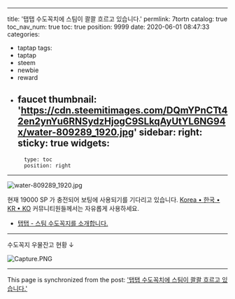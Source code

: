 
---
title: '탭탭 수도꼭치에 스팀이 콸콸 흐르고 있습니다.'
permlink: 7tortn
catalog: true
toc_nav_num: true
toc: true
position: 9999
date: 2020-06-01 08:47:33
categories:
- taptap
tags:
- taptap
- steem
- newbie
- reward
- faucet
thumbnail: 'https://cdn.steemitimages.com/DQmYPnCTt42en2ynYu6RNSydzHjogC9SLkqAyUtYL6NG94x/water-809289_1920.jpg'
sidebar:
    right:
        sticky: true
widgets:
    -
        type: toc
        position: right
---


![water-809289_1920.jpg](https://cdn.steemitimages.com/DQmYPnCTt42en2ynYu6RNSydzHjogC9SLkqAyUtYL6NG94x/water-809289_1920.jpg)

현재 19000 SP 가 충전되어 보팅에 사용되기를 기다리고 있습니다. 
[Korea • 한국 • KR • KO](https://steemit.com/created/hive-196917) 커뮤니티원들께서는 자유롭게 사용하세요.

* [탭탭 - 스팀 수도꼭지를 소개합니다.](https://steemit.com/hive-196917/@taptap/3bzzdk)

---


수도꼭지 우물잔고 현황 ↓ 

![Capture.PNG](https://cdn.steemitimages.com/DQmQFJMnn5d6GREX3TaUNTXp8WGFikeo4AFYVbg9zDtXCr7/Capture.PNG)

- - -

This page is synchronized from the post: ['탭탭 수도꼭치에 스팀이 콸콸 흐르고 있습니다.'](https://steemit.com/@jaydih/7tortn)
